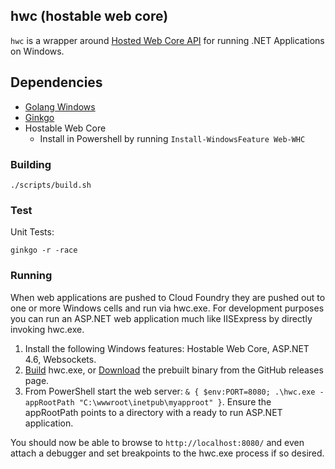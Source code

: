 ## hwc (hostable web core)

`hwc` is a wrapper around [Hosted Web Core API](https://msdn.microsoft.com/en-us/library/ms693832(v=vs.90).aspx) for running .NET Applications on Windows.

## Dependencies
- [Golang Windows](https://golang.org/dl/)
- [Ginkgo](https://onsi.github.io/ginkgo/)
- Hostable Web Core
  - Install in Powershell by running `Install-WindowsFeature Web-WHC`

### Building

```
./scripts/build.sh

```

### Test

Unit Tests:

```
ginkgo -r -race
```

### Running

When web applications are pushed to Cloud Foundry they are pushed out to one or more Windows cells and run via hwc.exe. For development purposes you can run an ASP.NET web application much like IISExpress by directly invoking hwc.exe.

1. Install the following Windows features: Hostable Web Core, ASP.NET 4.6, Websockets.
1. [Build](https://github.com/cloudfoundry-incubator/hwc) hwc.exe, or [Download](https://github.com/cloudfoundry-incubator/hwc/releases/) the prebuilt binary from the GitHub releases page.
1. From PowerShell start the web server: `& { $env:PORT=8080; .\hwc.exe -appRootPath "C:\wwwroot\inetpub\myapproot" }`. Ensure the appRootPath points to a directory with a ready to run ASP.NET application.

You should now be able to browse to `http://localhost:8080/` and even attach a debugger and set breakpoints to the hwc.exe process if so desired.
